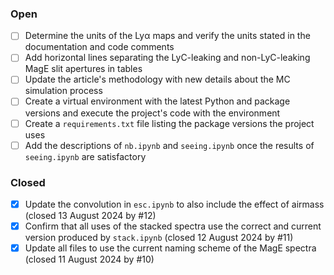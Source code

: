 ### Open

- [ ] Determine the units of the Lyα maps and verify the units stated in the documentation and code comments 
- [ ] Add horizontal lines separating the LyC-leaking and non-LyC-leaking MagE slit apertures in tables
- [ ] Update the article's methodology with new details about the MC simulation process
- [ ] Create a virtual environment with the latest Python and package versions and execute the project's code with the environment
- [ ] Create a `requirements.txt` file listing the package versions the project uses
- [ ] Add the descriptions of `nb.ipynb` and `seeing.ipynb` once the results of `seeing.ipynb` are satisfactory

### Closed

- [x] Update the convolution in `esc.ipynb` to also include the effect of airmass (closed 13 August 2024 by #12)
- [x] Confirm that all uses of the stacked spectra use the correct and current version produced by `stack.ipynb` (closed 12 August 2024 by #11)
- [x] Update all files to use the current naming scheme of the MagE spectra (closed 11 August 2024 by #10)